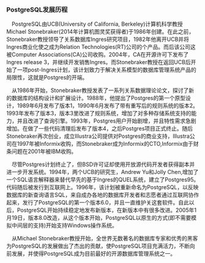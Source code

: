 ### PostgreSQL发展历程
&ensp;&ensp;PostgreSQL由UCB(University of California, Berkeley)计算机科学教授Michael Stonebraker(2014年计算机图灵奖获得者)于1986年创建。在此之前，Stonebraker教授领导了关系数据库Ingres研究项目，1982年他离开UCB并将Ingres商业化使之成为Relation Technologies(RT)公司的个产品。而后该公司这被Computer Associations(CA)公司收购。2004年，CA在开源许可下发布了Ingres release 3，并继续开发销售Ingres。而Stonebraker教授在返回UCB后开始了一项post-Ingres计划，该计划致力于解决关系模型的数据库管理系统产品的局限性，这就是Postgres的开端。

&ensp;&ensp;从1986年开始，Stonebraker教授发表了一系列关系数据理论论文，探讨了新的数据库的结构设计和扩展设计。1988年，他提出了Postgres的第一个原型设计，1989年6月发布了版本1，1990年6月发布了带有重写后的规则系统的版本2。1993年发布了版本3，版本3里改进了规则系统，增加了对多种存储系统支持的能力，并且改进了查询引擎。1993年，Postgres用户开始剧增，并且特性需求急剧增加。在做了一些代码清理后发布了版本4，之后Postgres项目正式终止。随后Stonebraker再次创业，成立Illustra公司提供对Postgres的商业支持，Illustra公司在1997年被Informix收购，而Stonebraker成为Informix的CTO,Informix由于财条问题在2001年被IBM收购。

&ensp;&ensp;尽管Postgres计划终止了，但BSD许可证却使用开放源代码开发者获得副本并进一步开发系统。1994年，两个UCB的研究生，Andrew Yu和Jolly Chen,增加了一个SQL语言解释器来替代早先的基于Ingres的QUEL系统，建立了Postgres95。代码随后被发行到互联网上。1996年，该计划被重新命名为PostgreSQL，以反映数据库的新查询语言SQL，来自成办各地的数据库开发者和志愿者通过互联网协作起来，发行了PostgreSQL的第一个版本6.0，并且一直维护关这套软件。自此以后，PostgreSQL开始持续稳定地发布新版本，在新版本中有很多改进。2005年1月19日，版本8.0改造，从这个版本开始，PostgreSQL以原生的方式(即不需要模拟中间层的支持)开始支持Windows操作系统。

&ensp;&ensp;从Michael Stonebraker教授开始，全世界无数著名的数据库专家和优秀的黑客为PostgreSQL的发展做出了杰出的贡献，使PostgreSQL项目充满活力，不断向前发展，并使得PostgreSQL成为目前最好的开源数据库管理系统之一。


